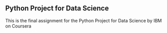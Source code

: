 ## Python Project for Data Science

This is the final assignment for the Python Project for Data Science by IBM on Coursera
